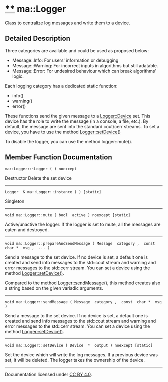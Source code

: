 [**](https://github.com/openma/openma-doc/edit/api/nightly/c++/classma_1_1_logger.md "Improve this documentation")
ma::Logger
==========

Class to centralize log messages and write them to a device.

Detailed Description
--------------------

Three categories are available and could be used as proposed below:

-   Message::Info: For users' information or debugging
-   Message::Warning: For incorrect inputs in algorithms but still adatable.
-   Message::Error: For undesired behaviour which can break algorithms' logic.

Each logging category has a dedicated static function:

-   info()
-   warning()
-   error()

These functions send the given message to a [Logger::Device](structma_1_1_logger_1_1_device.html) set. This device has the role to write the message (in a console, a file, etc.). By default, the message are sent into the standard cout/cerr streams. To set a device, you have to use the method [Logger::setDevice()](#1af2bf97e0045e1e5aaf00ef37fabf5e9b)

To disable the logger, you can use the method logger::mute().

Member Function Documentation
-----------------------------

    ma::Logger::~Logger ( ) noexcept

Destructor Delete the set device

------------------------------------------------------------------------

    Logger  & ma::Logger::instance ( ) [static]

Singleton

------------------------------------------------------------------------

    void ma::Logger::mute ( bool  active ) noexcept [static]

Active/unactive the logger. If the logger is set to mute, all the messages are eaten and destroyed.

------------------------------------------------------------------------

    void ma::Logger::prepareAndSendMessage ( Message  category ,  const  char *  msg ,  ... )

Send a message to the set device. If no device is set, a default one is created and send info messages to the std::cout stream and warning and error messages to the std::cerr stream. You can set a device using the method [Logger::setDevice()](#1af2bf97e0045e1e5aaf00ef37fabf5e9b).

Compared to the method [Logger::sendMessage()](#1a4477b48dce6c069438f60a1210c7de6a), this method creates also a string based on the given variadic arguments.

------------------------------------------------------------------------

    void ma::Logger::sendMessage ( Message  category ,  const  char *  msg )

Send a message to the set device. If no device is set, a default one is created and send info messages to the std::cout stream and warning and error messages to the std::cerr stream. You can set a device using the method [Logger::setDevice()](#1af2bf97e0045e1e5aaf00ef37fabf5e9b).

------------------------------------------------------------------------

    void ma::Logger::setDevice ( Device  *  output ) noexcept [static]

Set the device which will write the log messages. If a previous device was set, it will be deleted. The logger takes the ownership of the device.

------------------------------------------------------------------------

Documentation licensed under [CC BY 4.0](https://creativecommons.org/licenses/by/4.0/).


